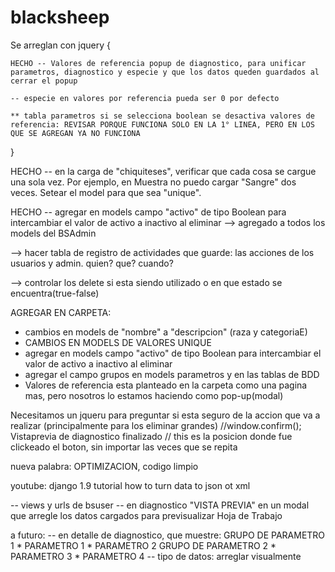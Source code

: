 # blacksheep

Se arreglan con jquery {

	HECHO -- Valores de referencia popup de diagnostico, para unificar parametros, diagnostico y especie y que los datos queden guardados al cerrar el popup
	
	-- especie en valores por referencia pueda ser 0 por defecto

	** tabla parametros si se selecciona boolean se desactiva valores de referencia: REVISAR PORQUE FUNCIONA SOLO EN LA 1° LINEA, PERO EN LOS QUE SE AGREGAN YA NO FUNCIONA

}

HECHO -- en la carga de "chiquiteses", verificar que cada cosa se cargue una sola vez. Por ejemplo, en Muestra no puedo cargar "Sangre" dos veces. Setear el model para que sea "unique".

HECHO -- agregar en models campo "activo" de tipo Boolean para intercambiar el valor de activo a inactivo al eliminar --> agregado a todos los models del BSAdmin

--> hacer tabla de registro de actividades que guarde: las acciones de los usuarios y admin. quien? que? cuando?

--> controlar los delete si esta siendo utilizado o en que estado se encuentra(true-false)

AGREGAR EN CARPETA:
- cambios en models de "nombre" a "descripcion" (raza y categoriaE)
- CAMBIOS EN MODELS DE VALORES UNIQUE
- agregar en models campo "activo" de tipo Boolean para intercambiar el valor de activo a inactivo al eliminar
- agregar el campo grupos en models parametros y en las tablas de BDD
- Valores de referencia esta planteado en la carpeta como una pagina mas, pero nosotros lo estamos haciendo como pop-up(modal)

 Necesitamos un jqueru para preguntar si esta seguro de la accion que va a realizar (principalmente para los eliminar grandes)
//window.confirm(); 
 Vistaprevia de diagnostico finalizado
// this es la posicion donde fue clickeado el boton, sin importar las veces que se repita
	
nueva palabra: OPTIMIZACION, codigo limpio

youtube: django 1.9 tutorial how to turn data to json ot xml






-- views y urls de bsuser
-- en diagnostico "VISTA PREVIA" en un modal que arregle los datos cargados para previsualizar Hoja de Trabajo


a futuro:
-- en detalle de diagnostico, que muestre:
		GRUPO DE PARAMETRO 1
			* PARAMETRO 1
			* PARAMETRO 2
		GRUPO DE PARAMETRO 2
			* PARAMETRO 3
			* PARAMETRO 4
-- tipo de datos: arreglar visualmente